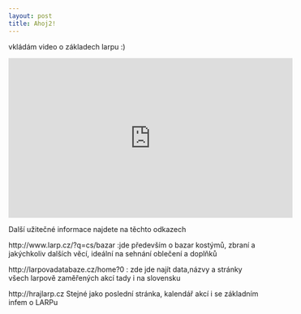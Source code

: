```yaml
---
layout: post
title: Ahoj2!
---
```

vkládám video o základech larpu :)

 <iframe width="560" height="315" src="https://www.youtube.com/embed/Ej0mJyjbMfw" frameborder="0" allowfullscreen></iframe> 
 
 Další užitečné informace najdete na těchto odkazech
<p> http://www.larp.cz/?q=cs/bazar :jde především o bazar kostýmů, zbraní a jakýchkoliv dalších věcí, ideální na sehnání oblečení a doplňků</p>

<p>http://larpovadatabaze.cz/home?0 : zde jde najít data,názvy a stránky všech larpově zaměřených akcí tady i na slovensku </p> 

<p>http://hrajlarp.cz Stejné jako poslední stránka, kalendář akcí i se základním infem o LARPu</p>

